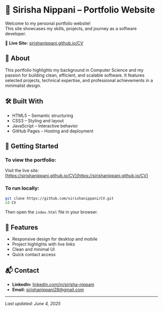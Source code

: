# 💼 Sirisha Nippani – Portfolio Website

Welcome to my personal portfolio website!  
This site showcases my skills, projects, and journey as a software developer.

🔗 **Live Site:** [sirishanippani.github.io/CV](https://sirishanippani.github.io/CV)


## 📌 About

This portfolio highlights my background in Computer Science and my passion for building clean, efficient, and scalable software. It features selected projects, technical expertise, and professional achievements in a minimalist design.



## 🛠️ Built With

- HTML5 – Semantic structuring
- CSS3 – Styling and layout
- JavaScript – Interactive behavior
- GitHub Pages – Hosting and deployment



## 🚀 Getting Started

### To view the portfolio:

Visit the live site:  
[https://sirishanippani.github.io/CV](https://sirishanippani.github.io/CV)

### To run locally:

```bash
git clone https://github.com/sirishanippani/CV.git
cd CV
```

Then open the `index.html` file in your browser.



## 📂 Features

- Responsive design for desktop and mobile
- Project highlights with live links
- Clean and minimal UI
- Quick contact access



## 📬 Contact

- **LinkedIn:** [linkedin.com/in/sirisha-nippani](https://www.linkedin.com/in/sirisha-nippani/)
- **Email:** sirishanippani28@gmail.com


---

*Last updated: June 4, 2025*
